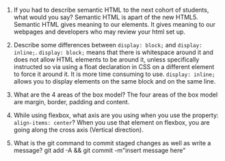 1. If you had to describe semantic HTML to the next cohort of students, what would you say?
        Semantic HTML is apart of the new HTML5. Semantic HTML gives meaning to our elements. It gives meaning to our webpages and developers who may review your html set up. 
2. Describe some differences between ```display: block;``` and ```display: inline;```.
     ```display: block;``` means that there is whitespace around it and does not allow HTML elements to be around it, unless 
     specifically instructed so via using a float declaration in CSS on a different element to force it around it. It is more
     time consuming to use. ```display: inline;``` allows you to display elements on the same block and on the same line. 

3. What are the 4 areas of the box model?
  The four areas of the box model are margin, border, padding and content. 

4. While using flexbox, what axis are you using when you use the property: ```align-items: center```?
             When you use that element on flexbox, you are going along the cross axis (Vertical direction).

5. What is the git command to commit staged changes as well as write a message? 
 git add -A && git commit -m"insert message here"
